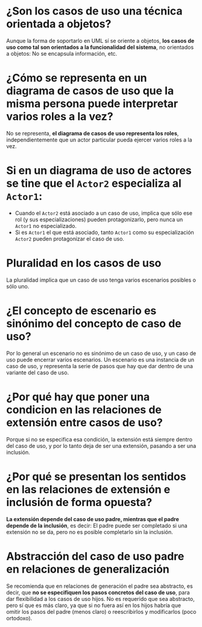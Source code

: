 # ¿Son los casos de uso una técnica orientada a objetos?
Aunque la forma de soportarlo en UML sí se oriente a objetos, **los casos de uso como tal son orientados a la funcionalidad del sistema**, no orientados a objetos: No se encapsula información, etc.

# ¿Cómo se representa en un diagrama de casos de uso que la misma persona puede interpretar varios roles a la vez?
No se representa, **el diagrama de casos de uso representa los roles**, independientemente que un actor particular pueda ejercer varios roles a la vez.

# Si en un diagrama de uso de actores se tine que el `Actor2` especializa al `Actor1`:
* Cuando el `Actor2` está asociado a un caso de uso, implica que sólo ese rol (y sus especializaciones) pueden protagonizarlo, pero nunca un `Actor1` no especializado.
* Si es `Actor1` el que está asociado, tanto `Actor1` como su especialización `Actor2` pueden protagonizar el caso de uso.

# Pluralidad en los casos de uso
La pluralidad implica que un caso de uso tenga varios escenarios posibles o sólo uno.


# ¿El concepto de escenario es sinónimo del concepto de caso de uso?
Por lo general un escenario no es sinónimo de un caso de uso, y un caso de uso puede encerrar varios escenarios. Un escenario es una instancia de un caso de uso, y representa la serie de pasos que hay que dar dentro de una variante del caso de uso.

# ¿Por qué hay que poner una condicion en las relaciones de extensión entre casos de uso?
Porque si no se especifica esa condición, la extensión está siempre dentro del caso de uso, y por lo tanto deja de ser una extensión, pasando a ser una inclusión.

# ¿Por qué se presentan los sentidos en las relaciones de extensión e inclusión de forma opuesta?
**La extensión depende del caso de uso padre, mientras que el padre depende de la inclusión**, es decir: El padre puede ser completado si una extensión no se da, pero no es posible completarlo sin la inclusión.

# Abstracción del caso de uso padre en relaciones de generalización
Se recomienda que en relaciones de generación el padre sea abstracto, es decir, que **no se especifiquen los pasos concretos del caso de uso**, para dar flexibilidad a los casos de uso hijos. No es requerido que sea abstracto, pero sí que es más claro, ya que si no fuera así en los hijos habría que omitir los pasos del padre (menos claro) o reescribirlos y modificarlos (poco ortodoxo).
